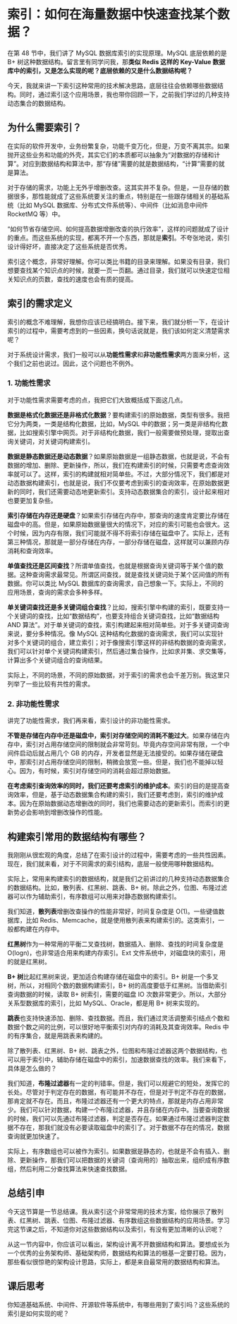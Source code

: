 # 索引：如何在海量数据中快速查找某个数据？

在第 48 节中，我们讲了 MySQL 数据库索引的实现原理。MySQL 底层依赖的是 B+ 树这种数据结构。留言里有同学问我，那**类似 Redis 这样的 Key-Value 数据库中的索引，又是怎么实现的呢？底层依赖的又是什么数据结构呢？**

今天，我就来讲一下索引这种常用的技术解决思路，底层往往会依赖哪些数据结构。同时，通过索引这个应用场景，我也带你回顾一下，之前我们学过的几种支持动态集合的数据结构。

## 为什么需要索引？

在实际的软件开发中，业务纷繁复杂，功能千变万化，但是，万变不离其宗。如果抛开这些业务和功能的外壳，其实它们的本质都可以抽象为“对数据的存储和计算”。对应到数据结构和算法中，那“存储”需要的就是数据结构，“计算”需要的就是算法。

对于存储的需求，功能上无外乎增删改查。这其实并不复杂。但是，一旦存储的数据很多，那性能就成了这些系统要关注的重点，特别是在一些跟存储相关的基础系统（比如 MySQL 数据库、分布式文件系统等）、中间件（比如消息中间件 RocketMQ 等）中。

“如何节省存储空间、如何提高数据增删改查的执行效率”，这样的问题就成了设计的重点。而这些系统的实现，都离不开一个东西，那就是**索引**。不夸张地说，索引设计得好坏，直接决定了这些系统是否优秀。

索引这个概念，非常好理解。你可以类比书籍的目录来理解。如果没有目录，我们想要查找某个知识点的时候，就要一页一页翻。通过目录，我们就可以快速定位相关知识点的页数，查找的速度也会有质的提高。

## 索引的需求定义

索引的概念不难理解，我想你应该已经搞明白。接下来，我们就分析一下，在设计索引的过程中，需要考虑到的一些因素，换句话说就是，我们该如何定义清楚需求呢？

对于系统设计需求，我们一般可以从**功能性需求**和**非功能性需求**两方面来分析，这个我们之前也说过。因此，这个问题也不例外。

### 1. 功能性需求

对于功能性需求需要考虑的点，我把它们大致概括成下面这几点。

**数据是格式化数据还是非格式化数据**？要构建索引的原始数据，类型有很多。我把它分为两类，一类是结构化数据，比如，MySQL 中的数据；另一类是非结构化数据，比如搜索引擎中网页。对于非结构化数据，我们一般需要做预处理，提取出查询关键词，对关键词构建索引。

**数据是静态数据还是动态数据**？如果原始数据是一组静态数据，也就是说，不会有数据的增加、删除、更新操作，所以，我们在构建索引的时候，只需要考虑查询效率就可以了。这样，索引的构建就相对简单些。不过，大部分情况下，我们都是对动态数据构建索引，也就是说，我们不仅要考虑到索引的查询效率，在原始数据更新的同时，我们还需要动态地更新索引。支持动态数据集合的索引，设计起来相对也要更加复杂些。

**索引存储在内存还是硬盘**？如果索引存储在内存中，那查询的速度肯定要比存储在磁盘中的高。但是，如果原始数据量很大的情况下，对应的索引可能也会很大。这个时候，因为内存有限，我们可能就不得不将索引存储在磁盘中了。实际上，还有第三种情况，那就是一部分存储在内存，一部分存储在磁盘，这样就可以兼顾内存消耗和查询效率。

**单值查找还是区间查找**？所谓单值查找，也就是根据查询关键词等于某个值的数据。这种查询需求最常见。所谓区间查找，就是查找关键词处于某个区间值的所有数据。你可以类比 MySQL 数据库的查询需求，自己想象一下。实际上，不同的应用场景，查询的需求会多种多样。

**单关键词查找还是多关键词组合查找**？比如，搜索引擎中构建的索引，既要支持一个关键词的查找，比如“数据结构”，也要支持组合关键词查找，比如“数据结构 AND 算法”。对于单关键词的查找，索引构建起来相对简单些。对于多关键词查询来说，要分多种情况。像 MySQL 这种结构化数据的查询需求，我们可以实现针对多个关键词的组合，建立索引；对于像搜索引擎这样的非结构数据的查询需求，我们可以针对单个关键词构建索引，然后通过集合操作，比如求并集、求交集等，计算出多个关键词组合的查询结果。

实际上，不同的场景，不同的原始数据，对于索引的需求也会千差万别。我这里只列举了一些比较有共性的需求。

### 2. 非功能性需求

讲完了功能性需求，我们再来看，索引设计的非功能性需求。

**不管是存储在内存中还是磁盘中，索引对存储空间的消耗不能过大**。如果存储在内存中，索引对占用存储空间的限制就会非常苛刻。毕竟内存空间非常有限，一个中间件启动后就占用几个 GB 的内存，开发者显然是无法接受的。如果存储在硬盘中，那索引对占用存储空间的限制，稍微会放宽一些。但是，我们也不能掉以轻心。因为，有时候，索引对存储空间的消耗会超过原始数据。

**在考虑索引查询效率的同时，我们还要考虑索引的维护成本**。索引的目的是提高查询效率，但是，基于动态数据集合构建的索引，我们还要考虑到，索引的维护成本。因为在原始数据动态增删改的同时，我们也需要动态的更新索引。而索引的更新势必会影响到增删改操作的性能。

## 构建索引常用的数据结构有哪些？

我刚刚从很宏观的角度，总结了在索引设计的过程中，需要考虑的一些共性因素。现在，我们就来看，对于不同需求的索引结构，底层一般使用哪种数据结构。

实际上，常用来构建索引的数据结构，就是我们之前讲过的几种支持动态数据集合的数据结构。比如，散列表、红黑树、跳表、B+ 树。除此之外，位图、布隆过滤器可以作为辅助索引，有序数组可以用来对静态数据构建索引。

我们知道，**散列表**增删改查操作的性能非常好，时间复杂度是 O(1)。一些键值数据库，比如 Redis、Memcache，就是使用散列表来构建索引的。这类索引，一般都构建在内存中。

**红黑树**作为一种常用的平衡二叉查找树，数据插入、删除、查找的时间复杂度是 O(logn)，也非常适合用来构建内存索引。Ext 文件系统中，对磁盘块的索引，用的就是红黑树。

**B+ 树**比起红黑树来说，更加适合构建存储在磁盘中的索引。B+ 树是一个多叉树，所以，对相同个数的数据构建索引，B+ 树的高度要低于红黑树。当借助索引查询数据的时候，读取 B+ 树索引，需要的磁盘 IO 次数非常更少。所以，大部分关系型数据库的索引，比如 MySQL、Oracle，都是用 B+ 树来实现的。

**跳表**也支持快速添加、删除、查找数据。而且，我们通过灵活调整索引结点个数和数据个数之间的比例，可以很好地平衡索引对内存的消耗及其查询效率。Redis 中的有序集合，就是用跳表来构建的。

除了散列表、红黑树、B+ 树、跳表之外，位图和布隆过滤器这两个数据结构，也可以用于索引中，辅助存储在磁盘中的索引，加速数据查找的效率。我们来看下，具体是怎么做的？

我们知道，**布隆过滤器**有一定的判错率。但是，我们可以规避它的短处，发挥它的长处。尽管对于判定存在的数据，有可能并不存在，但是对于判定不存在的数据，那肯定就不存在。而且，布隆过滤器还有一个更大的特点，那就是内存占用非常少。我们可以针对数据，构建一个布隆过滤器，并且存储在内存中。当要查询数据的时候，我们可以先通过布隆过滤器，判定是否存在。如果通过布隆过滤器判定数据不存在，那我们就没有必要读取磁盘中的索引了。对于数据不存在的情况，数据查询就更加快速了。

实际上，有序数组也可以被作为索引。如果数据是静态的，也就是不会有插入、删除、更新操作，那我们可以把数据的关键词（查询用的）抽取出来，组织成有序数组，然后利用二分查找算法来快速查找数据。

## 总结引申

今天这节算是一节总结课。我从索引这个非常常用的技术方案，给你展示了散列表、红黑树、跳表、位图、布隆过滤器、有序数组这些数据结构的应用场景。学习完这节课之后，不知道你对这些数据结构以及索引，有没有更加清晰的认识呢？

从这一节内容中，你应该可以看出，架构设计离不开数据结构和算法。要想成长为一个优秀的业务架构师、基础架构师，数据结构和算法的根基一定要打稳。因为，那些看似很惊艳的架构设计思路，实际上，都是来自最常用的数据结构和算法。

## 课后思考

你知道基础系统、中间件、开源软件等系统中，有哪些用到了索引吗？这些系统的索引是如何实现的呢？